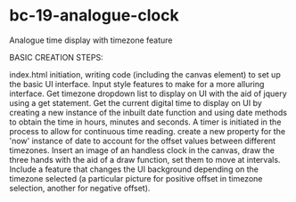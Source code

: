 # bc-19-analogue-clock
Analogue time display with timezone feature



BASIC CREATION STEPS:

index.html initiation, writing code (including the canvas element) to set up the basic UI interface.
Input style features to make for a more alluring interface.
Get timezone dropdown list to display on UI with the aid of jquery using a get statement.
Get the current digital time to display on UI by creating a new instance of the inbuilt date function and using date methods to obtain the time in hours, minutes and seconds. A timer is initiated in the process to allow for continuous time reading.
create a new property for the 'now' instance of date to account for the offset values between different timezones.
Insert an image of an handless clock in the canvas, draw the three hands with the aid of a draw function, set them to move at intervals.
Include a feature that changes the UI background depending on the timezone selected (a particular picture for positive offset in timezone selection, another for negative offset).
